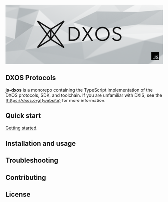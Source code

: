 ![js-dxos](./docs/images/github-repo-banner.png)

## DXOS Protocols 

**js-dxos** is a  monorepo containing the TypeScript implementation of the DXOS protocols, SDK, and toolchain. 
If you are unfamiliar with DXIS, see the [https://dxos.org](website) for more information.

## Quick start

[Getting started](./docs/content/getting-started.md).

## Installation and usage

## Troubleshooting

## Contributing

## License
